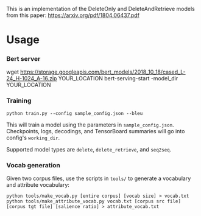 
This is an implementation of the DeleteOnly and DeleteAndRetrieve models from this paper: https://arxiv.org/pdf/1804.06437.pdf

# Usage

### Bert server
wget https://storage.googleapis.com/bert_models/2018_10_18/cased_L-24_H-1024_A-16.zip YOUR_LOCATION
bert-serving-start -model_dir YOUR_LOCATION

### Training
`python train.py --config sample_config.json --bleu`

This will train a model using the parameters in `sample_config.json`. Checkpoints, logs, decodings, and TensorBoard summaries will go into config's `working_dir`.

Supported model types are `delete`, `delete_retrieve`, and `seq2seq`.

### Vocab generation

Given two corpus files, use the scripts in `tools/` to generate a vocabulary and attribute vocabulary:

```
python tools/make_vocab.py [entire corpus] [vocab size] > vocab.txt
python tools/make_attribute_vocab.py vocab.txt [corpus src file] [corpus tgt file] [salience ratio] > attribute_vocab.txt
```



